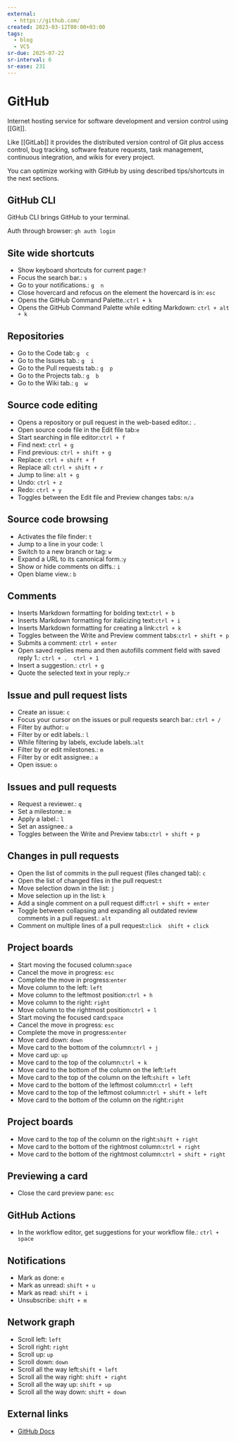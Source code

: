 ```yaml
---
external:
  - https://github.com/
created: 2023-03-12T00:00+03:00
tags:
  - blog
  - VCS
sr-due: 2025-07-22
sr-interval: 6
sr-ease: 231
---
```


# GitHub

Internet hosting service for software development and version control using [[Git]].

Like [[GitLab]] it provides the distributed version control of Git plus access control, bug tracking, software feature requests, task management, continuous integration, and wikis for every project.

You can optimize working with GitHub by using described tips/shortcuts in the next sections.

## GitHub CLI

GitHub CLI brings GitHub to your terminal.

Auth through browser:<wbr class="f"> `gh auth login`

## Site wide shortcuts

- Show keyboard shortcuts for current page:<wbr class="f"> `?`
- Focus the search bar.:<wbr class="f"> `s`
- Go to your notifications.:<wbr class="f"> `g  n`
- Close hovercard and refocus on the element the hovercard is in:<wbr class="f"> `esc`
- Opens the GitHub Command Palette.:<wbr class="f"> `ctrl + k`
- Opens the GitHub Command Palette while editing Markdown:<wbr class="f"> `ctrl + alt + k`

## Repositories

- Go to the Code tab:<wbr class="f"> `g  c`
- Go to the Issues tab.:<wbr class="f"> `g  i`
- Go to the Pull requests tab.:<wbr class="f"> `g  p`
- Go to the Projects tab.:<wbr class="f"> `g  b`
- Go to the Wiki tab.:<wbr class="f"> `g  w`

## Source code editing

- Opens a repository or pull request in the web-based editor.:<wbr class="f"> `.`
- Open source code file in the Edit file tab:<wbr class="f"> `e` <!--SR:!2024-09-17,1,211-->
- Start searching in file editor:<wbr class="f"> `ctrl + f`
- Find next:<wbr class="f"> `ctrl + g`
- Find previous:<wbr class="f"> `ctrl + shift + g`
- Replace:<wbr class="f"> `ctrl + shift + f`
- Replace all:<wbr class="f"> `ctrl + shift + r`
- Jump to line:<wbr class="f"> `alt + g`
- Undo:<wbr class="f"> `ctrl + z`
- Redo:<wbr class="f"> `ctrl + y`
- Toggles between the Edit file and Preview changes tabs:<wbr class="f"> `n/a`

## Source code browsing

- Activates the file finder:<wbr class="f"> `t`
- Jump to a line in your code:<wbr class="f"> `l`
- Switch to a new branch or tag:<wbr class="f"> `w`
- Expand a URL to its canonical form.:<wbr class="f"> `y`
- Show or hide comments on diffs.:<wbr class="f"> `i`
- Open blame view.:<wbr class="f"> `b`

## Comments

- Inserts Markdown formatting for bolding text:<wbr class="f"> `ctrl + b`
- Inserts Markdown formatting for italicizing text:<wbr class="f"> `ctrl + i`
- Inserts Markdown formatting for creating a link:<wbr class="f"> `ctrl + k`
- Toggles between the Write and Preview comment tabs:<wbr class="f"> `ctrl + shift + p`
- Submits a comment:<wbr class="f"> `ctrl + enter`
- Open saved replies menu and then autofills comment field with saved reply 1.:<wbr class="f"> `ctrl + .  ctrl + 1`
- Insert a suggestion.:<wbr class="f"> `ctrl + g`
- Quote the selected text in your reply.:<wbr class="f"> `r`

## Issue and pull request lists

- Create an issue:<wbr class="f"> `c`
- Focus your cursor on the issues or pull requests search bar.:<wbr class="f"> `ctrl + /`
- Filter by author:<wbr class="f"> `u` <!--SR:!2024-09-17,1,211-->
- Filter by or edit labels.:<wbr class="f"> `l`
- While filtering by labels, exclude labels.:<wbr class="f"> `alt`
- Filter by or edit milestones.:<wbr class="f"> `m`
- Filter by or edit assignee.:<wbr class="f"> `a`
- Open issue:<wbr class="f"> `o`

## Issues and pull requests

- Request a reviewer.:<wbr class="f"> `q`
- Set a milestone.:<wbr class="f"> `m`
- Apply a label.:<wbr class="f"> `l`
- Set an assignee.:<wbr class="f"> `a`
- Toggles between the Write and Preview tabs:<wbr class="f"> `ctrl + shift + p`

## Changes in pull requests

- Open the list of commits in the pull request (files changed tab):<wbr class="f"> `c` <!--SR:!2024-09-17,1,211-->
- Open the list of changed files in the pull request:<wbr class="f"> `t`
- Move selection down in the list:<wbr class="f"> `j`
- Move selection up in the list:<wbr class="f"> `k`
- Add a single comment on a pull request diff:<wbr class="f"> `ctrl + shift + enter`
- Toggle between collapsing and expanding all outdated review comments in a pull request.:<wbr class="f"> `alt`
- Comment on multiple lines of a pull request:<wbr class="f"> `click  shift + click`

## Project boards

- Start moving the focused column:<wbr class="f"> `space`
- Cancel the move in progress:<wbr class="f"> `esc`
- Complete the move in progress:<wbr class="f"> `enter`
- Move column to the left:<wbr class="f"> `left`
- Move column to the leftmost position:<wbr class="f"> `ctrl + h`
- Move column to the right:<wbr class="f"> `right`
- Move column to the rightmost position:<wbr class="f"> `ctrl + l`
- Start moving the focused card:<wbr class="f"> `space`
- Cancel the move in progress:<wbr class="f"> `esc`
- Complete the move in progress:<wbr class="f"> `enter`
- Move card down:<wbr class="f"> `down`
- Move card to the bottom of the column:<wbr class="f"> `ctrl + j`
- Move card up:<wbr class="f"> `up`
- Move card to the top of the column:<wbr class="f"> `ctrl + k`
- Move card to the bottom of the column on the left:<wbr class="f"> `left`
- Move card to the top of the column on the left:<wbr class="f"> `shift + left`
- Move card to the bottom of the leftmost column:<wbr class="f"> `ctrl + left`
- Move card to the top of the leftmost column:<wbr class="f"> `ctrl + shift + left`
- Move card to the bottom of the column on the right:<wbr class="f"> `right`

## Project boards

- Move card to the top of the column on the right:<wbr class="f"> `shift + right`
- Move card to the bottom of the rightmost column:<wbr class="f"> `ctrl + right`
- Move card to the bottom of the rightmost column:<wbr class="f"> `ctrl + shift + right`

## Previewing a card

- Close the card preview pane:<wbr class="f"> `esc`

## GitHub Actions

- In the workflow editor, get suggestions for your workflow file.:<wbr class="f"> `ctrl + space`

## Notifications

- Mark as done:<wbr class="f"> `e`
- Mark as unread:<wbr class="f"> `shift + u`
- Mark as read:<wbr class="f"> `shift + i`
- Unsubscribe:<wbr class="f"> `shift + m`

## Network graph

- Scroll left:<wbr class="f"> `left`
- Scroll right:<wbr class="f"> `right`
- Scroll up:<wbr class="f"> `up`
- Scroll down:<wbr class="f"> `down`
- Scroll all the way left:<wbr class="f"> `shift + left`
- Scroll all the way right:<wbr class="f"> `shift + right` <!--SR:!2024-09-18,2,231-->
- Scroll all the way up:<wbr class="f"> `shift + up` <!--SR:!2024-09-18,2,231-->
- Scroll all the way down:<wbr class="f"> `shift + down` <!--SR:!2024-09-19,3,251-->

## External links

- [GitHub Docs](https://docs.github.com/en)
